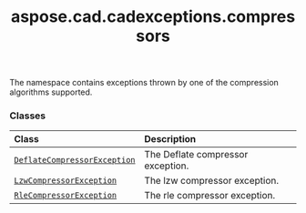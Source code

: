 ﻿---
title: aspose.cad.cadexceptions.compressors
second_title: Aspose.CAD for Python via .NET API References
description: 
type: docs
weight: 10
url: /aspose.cad.cadexceptions.compressors/
is_root: false
---

The namespace contains exceptions thrown by one of the compression algorithms supported.

### Classes
| Class | Description |
| :- | :- |
| [`DeflateCompressorException`](/cad/python-net/aspose.cad.cadexceptions.compressors/deflatecompressorexception) | The Deflate compressor exception. |
| [`LzwCompressorException`](/cad/python-net/aspose.cad.cadexceptions.compressors/lzwcompressorexception) | The lzw compressor exception. |
| [`RleCompressorException`](/cad/python-net/aspose.cad.cadexceptions.compressors/rlecompressorexception) | The rle compressor exception. |


